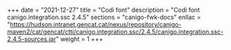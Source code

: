+++
date        = "2021-12-27"
title       = "Codi font"
description = "Codi font canigo.integration.ssc 2.4.5"
sections    = "canigo-fwk-docs"
enllac		= "https://hudson.intranet.gencat.cat/nexus/repository/canigo-maven2/cat/gencat/ctti/canigo.integration.ssc/2.4.5/canigo.integration.ssc-2.4.5-sources.jar"
weight		= 1
+++
